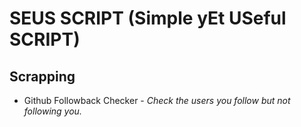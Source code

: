 # SEUS SCRIPT (Simple yEt USeful SCRIPT)
 
## Scrapping
- Github Followback Checker - *Check the users you follow but not following you.*
